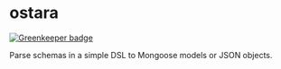 # ostara

[![Greenkeeper badge](https://badges.greenkeeper.io/andrefs/ostara.svg)](https://greenkeeper.io/)

Parse schemas in a simple DSL to Mongoose models or JSON objects.

